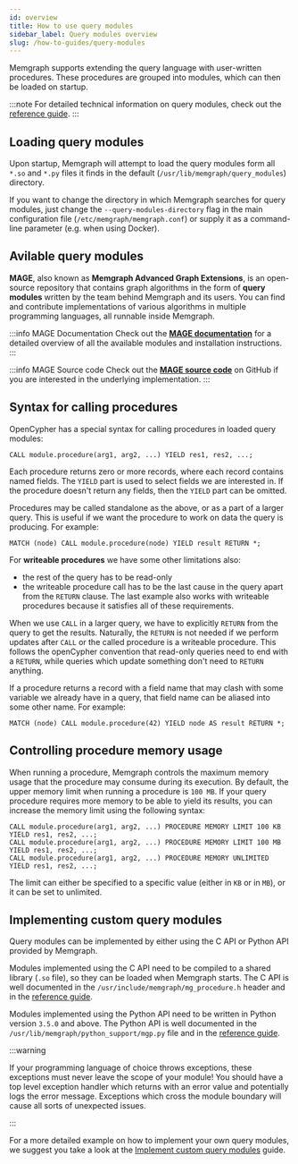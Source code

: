 ```yaml
---
id: overview
title: How to use query modules
sidebar_label: Query modules overview
slug: /how-to-guides/query-modules
---
```


Memgraph supports extending the query language with user-written procedures.
These procedures are grouped into modules, which can then be loaded on startup.

:::note
For detailed technical information on query modules, check out the
[reference guide](/reference-guide/query-modules/overview.md).
:::

## Loading query modules

Upon startup, Memgraph will attempt to load the query modules form all `*.so`
and `*.py` files it finds in the default (`/usr/lib/memgraph/query_modules`)
directory.

If you want to change the directory in which Memgraph searches for query
modules, just change the `--query-modules-directory` flag in the main
configuration file (`/etc/memgraph/memgraph.conf`) or supply it as a
command-line parameter (e.g. when using Docker).

## Avilable query modules

**MAGE**, also known as **Memgraph Advanced Graph Extensions**, is an
open-source repository that contains graph algorithms in the form of **query
modules** written by the team behind Memgraph and its users. You can find and
contribute implementations of various algorithms in multiple programming
languages, all runnable inside Memgraph.

:::info MAGE Documentation
Check out the **[MAGE documentation](/mage)** for a
detailed overview of all the available modules and installation instructions.
:::

:::info MAGE Source code
Check out the **[MAGE source
code](https://github.com/memgraph/mage)** on GitHub if you are interested in the
underlying implementation.
:::

## Syntax for calling procedures

OpenCypher has a special syntax for calling procedures in loaded query modules:

```cypher
CALL module.procedure(arg1, arg2, ...) YIELD res1, res2, ...;
```

Each procedure returns zero or more records, where each record contains named
fields. The `YIELD` part is used to select fields we are interested in. If the
procedure doesn't return any fields, then the `YIELD` part can be omitted.

Procedures may be called standalone as the above, or as a part of a larger
query. This is useful if we want the procedure to work on data the query is
producing. For example:

```cypher
MATCH (node) CALL module.procedure(node) YIELD result RETURN *;
```

For **writeable procedures** we have some other limitations also:

* the rest of the query has to be read-only
* the writeable procedure call has to be the last cause in the query apart from
  the `RETURN` clause. The last example also works with writeable procedures
  because it satisfies all of these requirements.

When we use `CALL` in a larger query, we have to explicitly `RETURN` from the
query to get the results. Naturally, the `RETURN` is not needed if we perform
updates after `CALL` or the called procedure is a writeable procedure. This
follows the openCypher convention that read-only queries need to end with a
`RETURN`, while queries which update something don't need to `RETURN` anything.

If a procedure returns a record with a field name that may clash with some
variable we already have in a query, that field name can be aliased into some
other name. For example:

```cypher
MATCH (node) CALL module.procedure(42) YIELD node AS result RETURN *;
```

## Controlling procedure memory usage

When running a procedure, Memgraph controls the maximum memory usage that the
procedure may consume during its execution.  By default, the upper memory limit
when running a procedure is `100 MB`.  If your query procedure requires more
memory to be able to yield its results, you can increase the memory limit using
the following syntax:

```cypher
CALL module.procedure(arg1, arg2, ...) PROCEDURE MEMORY LIMIT 100 KB YIELD res1, res2, ...;
CALL module.procedure(arg1, arg2, ...) PROCEDURE MEMORY LIMIT 100 MB YIELD res1, res2, ...;
CALL module.procedure(arg1, arg2, ...) PROCEDURE MEMORY UNLIMITED YIELD res1, res2, ...;
```

The limit can either be specified to a specific value (either in `KB` or in
`MB`), or it can be set to unlimited.

## Implementing custom query modules

Query modules can be implemented by either using the C API or Python API
provided by Memgraph.

Modules implemented using the C API need to be compiled to a shared library
(`.so` file), so they can be loaded when Memgraph starts.  The C API is well
documented in the `/usr/include/memgraph/mg_procedure.h` header and in the
[reference
guide](/reference-guide/query-modules/implement-custom-query-modules/api/c-api.md).

Modules implemented using the Python API need to be written in Python version
`3.5.0` and above. The Python API is well documented in the
`/usr/lib/memgraph/python_support/mgp.py` file and in the [reference
guide](/reference-guide/query-modules/implement-custom-query-modules/api/python-api.md).

:::warning

If your programming language of choice throws exceptions, these exceptions must
never leave the scope of your module! You should have a top level exception
handler which returns with an error value and potentially logs the error
message. Exceptions which cross the module boundary will cause all sorts of
unexpected issues.

:::

For a more detailed example on how to implement your own query modules, we
suggest you take a look at the [Implement custom query
modules](/how-to-guides/query-modules/implement-query-modules.md)
guide.
